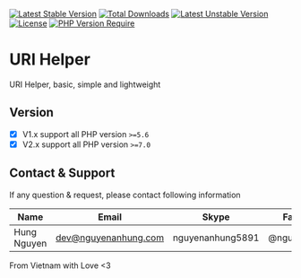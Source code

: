 [![Latest Stable Version](http://poser.pugx.org/nguyenanhung/uri-helper/v)](https://packagist.org/packages/nguyenanhung/uri-helper) [![Total Downloads](http://poser.pugx.org/nguyenanhung/uri-helper/downloads)](https://packagist.org/packages/nguyenanhung/uri-helper) [![Latest Unstable Version](http://poser.pugx.org/nguyenanhung/uri-helper/v/unstable)](https://packagist.org/packages/nguyenanhung/uri-helper) [![License](http://poser.pugx.org/nguyenanhung/uri-helper/license)](https://packagist.org/packages/nguyenanhung/uri-helper) [![PHP Version Require](http://poser.pugx.org/nguyenanhung/uri-helper/require/php)](https://packagist.org/packages/nguyenanhung/uri-helper)

# URI Helper

URI Helper, basic, simple and lightweight

## Version

- [x] V1.x support all PHP version `>=5.6`
- [x] V2.x support all PHP version `>=7.0`

## Contact & Support

If any question & request, please contact following information

| Name        | Email                | Skype            | Facebook      |
| ----------- | -------------------- | ---------------- | ------------- |
| Hung Nguyen | dev@nguyenanhung.com | nguyenanhung5891 | @nguyenanhung |

From Vietnam with Love <3
